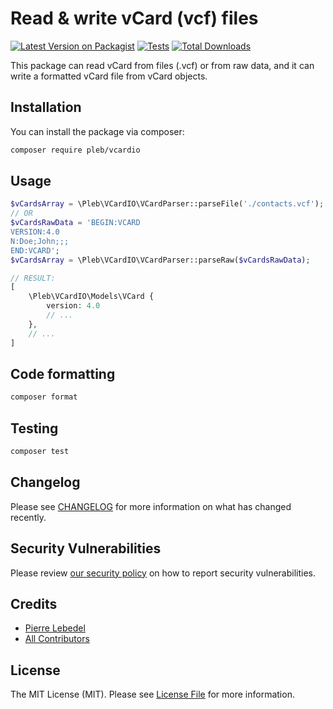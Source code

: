 # Read & write vCard (vcf) files

[![Latest Version on Packagist](https://img.shields.io/packagist/v/pleb/vcardio.svg?style=flat-square)](https://packagist.org/packages/pleb/vcardio)
[![Tests](https://img.shields.io/github/actions/workflow/status/pleb/vcardio/run-tests.yml?branch=main&label=tests&style=flat-square)](https://github.com/pleb/vcardio/actions/workflows/run-tests.yml)
[![Total Downloads](https://img.shields.io/packagist/dt/pleb/vcardio.svg?style=flat-square)](https://packagist.org/packages/pleb/vcardio)

This package can read vCard from files (.vcf) or from raw data, and it can write a formatted vCard file from vCard objects.

## Installation

You can install the package via composer:

```bash
composer require pleb/vcardio
```

## Usage

```php
$vCardsArray = \Pleb\VCardIO\VCardParser::parseFile('./contacts.vcf');
// OR
$vCardsRawData = 'BEGIN:VCARD
VERSION:4.0
N:Doe;John;;;
END:VCARD';
$vCardsArray = \Pleb\VCardIO\VCardParser::parseRaw($vCardsRawData);

// RESULT:
[
    \Pleb\VCardIO\Models\VCard {
        version: 4.0
        // ...
    },
    // ...
]
```

## Code formatting

```bash
composer format
```

## Testing

```bash
composer test
```

## Changelog

Please see [CHANGELOG](CHANGELOG.md) for more information on what has changed recently.

## Security Vulnerabilities

Please review [our security policy](../../security/policy) on how to report security vulnerabilities.

## Credits

- [Pierre Lebedel](https://github.com/PierreLebedel)
- [All Contributors](../../contributors)

## License

The MIT License (MIT). Please see [License File](LICENSE.md) for more information.
